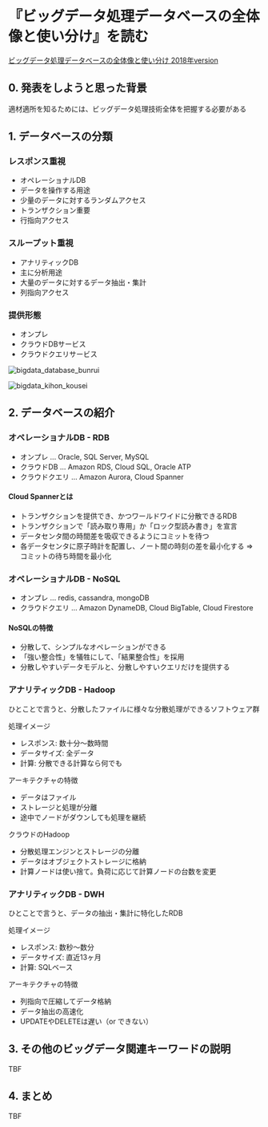 # 『ビッグデータ処理データベースの全体像と使い分け』を読む

[ビッグデータ処理データベースの全体像と使い分け 2018年version](https://www.slideshare.net/tetsutarowatanabe/2018version-115735455)

## 0. 発表をしようと思った背景

適材適所を知るためには、ビッグデータ処理技術全体を把握する必要がある

## 1. データベースの分類

### レスポンス重視

- オペレーショナルDB
- データを操作する用途
- 少量のデータに対するランダムアクセス
- トランザクション重要
- 行指向アクセス

### スループット重視

- アナリティックDB
- 主に分析用途
- 大量のデータに対するデータ抽出・集計
- 列指向アクセス

### 提供形態

- オンプレ
- クラウドDBサービス
- クラウドクエリサービス

![bigdata_database_bunrui](https://imgur.com/7ohHelH.png)

![bigdata_kihon_kousei](https://imgur.com/6LzxFCJ.png)

## 2. データベースの紹介

### オペレーショナルDB - RDB

- オンプレ ... Oracle, SQL Server, MySQL
- クラウドDB ... Amazon RDS, Cloud SQL, Oracle ATP
- クラウドクエリ ... Amazon Aurora, Cloud Spanner

#### Cloud Spannerとは

- トランザクションを提供でき、かつワールドワイドに分散できるRDB
- トランザクションで「読み取り専用」か「ロック型読み書き」を宣言
- データセンタ間の時間差を吸収できるようにコミットを待つ
- 各データセンタに原子時計を配置し、ノート間の時刻の差を最小化する => コミットの待ち時間を最小化

### オペレーショナルDB - NoSQL

- オンプレ ... redis, cassandra, mongoDB
- クラウドクエリ ... Amazon DynameDB, Cloud BigTable, Cloud Firestore

#### NoSQLの特徴

- 分散して、シンプルなオペレーションができる
- 「強い整合性」を犠牲にして、「結果整合性」を採用
- 分散しやすいデータモデルと、分散しやすいクエリだけを提供する

### アナリティックDB - Hadoop

ひとことで言うと、分散したファイルに様々な分散処理ができるソフトウェア群

処理イメージ

- レスポンス: 数十分～数時間
- データサイズ: 全データ
- 計算: 分散できる計算なら何でも

アーキテクチャの特徴

- データはファイル
- ストレージと処理が分離
- 途中でノードがダウンしても処理を継続

クラウドのHadoop

- 分散処理エンジンとストレージの分離
- データはオブジェクトストレージに格納
- 計算ノードは使い捨て。負荷に応じて計算ノードの台数を変更

### アナリティックDB - DWH

ひとことで言うと、データの抽出・集計に特化したRDB

処理イメージ

- レスポンス: 数秒～数分
- データサイズ: 直近13ヶ月
- 計算: SQLベース

アーキテクチャの特徴

- 列指向で圧縮してデータ格納
- データ抽出の高速化
- UPDATEやDELETEは遅い（or できない）

## 3. その他のビッグデータ関連キーワードの説明

TBF

## 4. まとめ

TBF



